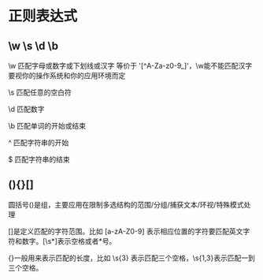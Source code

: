  # 正则表达式
 ## \w \s \d \b

 \w 匹配字母或数字或下划线或汉字 等价于 '[^A-Za-z0-9_]'，\w能不能匹配汉字要视你的操作系统和你的应用环境而定

\s 匹配任意的空白符

\d 匹配数字

\b 匹配单词的开始或结束

^ 匹配字符串的开始

$ 匹配字符串的结束


## ()\{}\[]
圆括号()是组，主要应用在限制多选结构的范围/分组/捕获文本/环视/特殊模式处理

[]是定义匹配的字符范围。比如 [a-zA-Z0-9] 表示相应位置的字符要匹配英文字符和数字。[\s*]表示空格或者*号。

{}一般用来表示匹配的长度，比如 \s{3} 表示匹配三个空格，\s{1,3}表示匹配一到三个空格。